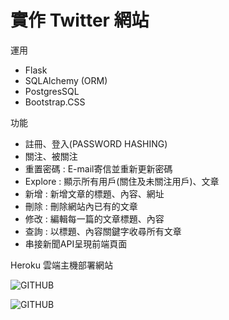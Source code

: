 # 實作 Twitter 網站
運用
* Flask
* SQLAlchemy (ORM)
* PostgresSQL
* Bootstrap.CSS

功能
* 註冊、登入(PASSWORD HASHING)
* 關注、被關注
* 重置密碼 : E-mail寄信並重新更新密碼
* Explore : 顯示所有用戶(關住及未關注用戶)、文章
* 新增 : 新增文章的標題、內容、網址
* 刪除 : 刪除網站內已有的文章
* 修改 : 編輯每一篇的文章標題、內容
* 查詢 : 以標題、內容關鍵字收尋所有文章
* 串接新聞API呈現前端頁面

Heroku 雲端主機部署網站

![GITHUB]( https://images.cakeresume.com/jvMvN/jennyhsieh/c72c102e-bfe8-4820-b46b-f8a697a788a0.png "Twitter網站")

![GITHUB]( https://images.cakeresume.com/jvMvN/jennyhsieh/658290c0-a9b3-4110-b7b5-f6cf0d8e06ee.png "Twitter網站")
